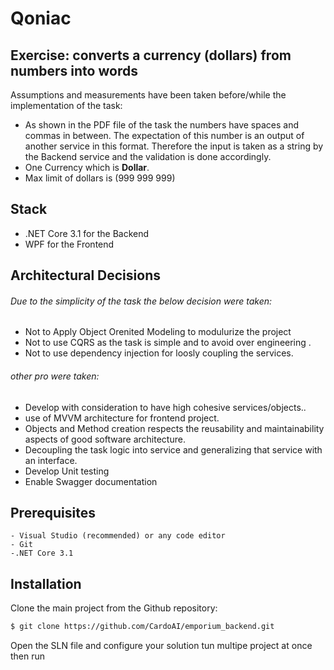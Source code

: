 # Qoniac
## Exercise: converts a currency (dollars) from numbers into words 

Assumptions and measurements have been taken before/while the implementation of the task:

- As shown in the PDF file of the task the numbers have spaces and commas in between. The expectation of this number is an output of another service in this format. Therefore the input is taken as a string by the Backend service and the validation is done accordingly. 
- One Currency which is **Dollar**.
- Max limit of dollars is (999 999 999)

## Stack

- .NET Core 3.1 for the Backend
- WPF for the Frontend

## Architectural Decisions 
###### Due to the simplicity of the task the below decision were taken:
- Not to Apply Object Orenited Modeling to modulurize the project  
- Not to use CQRS as the task is simple and to avoid over engineering . 
- Not to use dependency injection for loosly coupling the services.


###### other pro were taken:
- Develop with consideration to have high cohesive services/objects..
- use of MVVM architecture for frontend project.
- Objects and Method creation respects the reusability and maintainability aspects of good software architecture. 
- Decoupling the task logic into service and generalizing that service with an interface.
- Develop Unit testing
- Enable Swagger documentation


## Prerequisites
	- Visual Studio (recommended) or any code editor
	- Git
	-.NET Core 3.1 

 
## Installation
Clone the main project from the Github repository:

```sh
$ git clone https://github.com/CardoAI/emporium_backend.git
```
Open the SLN file and configure your solution tun multipe project at once then run

